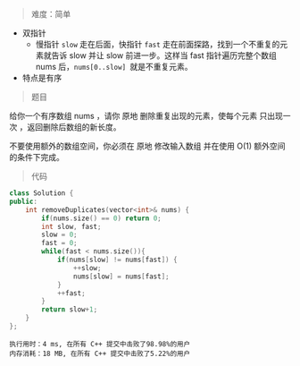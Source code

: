 > 难度：简单
- 双指针
  - 慢指针 `slow` 走在后面，快指针 `fast` 走在前面探路，找到一个不重复的元素就告诉 slow 并让 slow 前进一步。这样当 fast 指针遍历完整个数组 nums 后，`nums[0..slow] `就是不重复元素。
- 特点是有序
> 题目

给你一个有序数组 nums ，请你 原地 删除重复出现的元素，使每个元素 只出现一次 ，返回删除后数组的新长度。

不要使用额外的数组空间，你必须在 原地 修改输入数组 并在使用 O(1) 额外空间的条件下完成。


> 代码

```cpp
class Solution {
public:
    int removeDuplicates(vector<int>& nums) {
        if(nums.size() == 0) return 0;
        int slow, fast;
        slow = 0;
        fast = 0;
        while(fast < nums.size()){
            if(nums[slow] != nums[fast]) {
                ++slow;
                nums[slow] = nums[fast];
            }
            ++fast;
        }
        return slow+1;
    }
};
```

```
执行用时：4 ms, 在所有 C++ 提交中击败了98.98%的用户
内存消耗：18 MB, 在所有 C++ 提交中击败了5.22%的用户
```